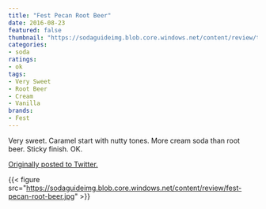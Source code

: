 ```yaml
---
title: "Fest Pecan Root Beer"
date: 2016-08-23
featured: false
thumbnail: "https://sodaguideimg.blob.core.windows.net/content/review/thumbs/fest-pecan-root-beer.jpg"
categories:
- soda
ratings:
- ok
tags:
- Very Sweet
- Root Beer
- Cream
- Vanilla
brands:
- Fest
---
```


Very sweet. Caramel start with nutty tones. More cream soda than root beer. Sticky finish. OK.

[Originally posted to Twitter.](https://twitter.com/Cavorter/status/768166044456390656)

{{< figure src="https://sodaguideimg.blob.core.windows.net/content/review/fest-pecan-root-beer.jpg" >}}

